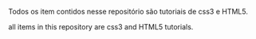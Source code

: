 Todos os item contidos nesse repositório são tutoriais de css3 e HTML5.

all items in this repository are css3 and HTML5 tutorials.
